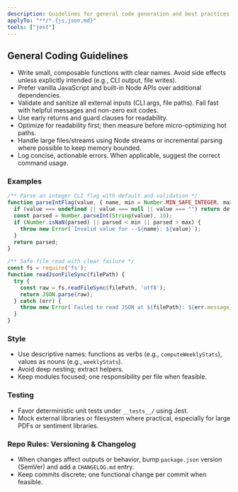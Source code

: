 ```yaml
---
description: Guidelines for general code generation and best practices in this repo
applyTo: "**/*.{js,json,md}"
tools: ["jest"]
---
```


## General Coding Guidelines

- Write small, composable functions with clear names. Avoid side effects unless explicitly intended (e.g., CLI output, file writes).
- Prefer vanilla JavaScript and built-in Node APIs over additional dependencies.
- Validate and sanitize all external inputs (CLI args, file paths). Fail fast with helpful messages and non-zero exit codes.
- Use early returns and guard clauses for readability.
- Optimize for readability first; then measure before micro-optimizing hot paths.
- Handle large files/streams using Node streams or incremental parsing where possible to keep memory bounded.
- Log concise, actionable errors. When applicable, suggest the correct command usage.

### Examples

```javascript
/** Parse an integer CLI flag with default and validation */
function parseIntFlag(value, { name, min = Number.MIN_SAFE_INTEGER, max = Number.MAX_SAFE_INTEGER, defaultValue = undefined }) {
  if (value === undefined || value === null || value === "") return defaultValue;
  const parsed = Number.parseInt(String(value), 10);
  if (Number.isNaN(parsed) || parsed < min || parsed > max) {
    throw new Error(`Invalid value for --${name}: ${value}`);
  }
  return parsed;
}
```

```javascript
/** Safe file read with clear failure */
const fs = require('fs');
function readJsonFileSync(filePath) {
  try {
    const raw = fs.readFileSync(filePath, 'utf8');
    return JSON.parse(raw);
  } catch (err) {
    throw new Error(`Failed to read JSON at ${filePath}: ${err.message}`);
  }
}
```

### Style

- Use descriptive names: functions as verbs (e.g., `computeWeeklyStats`), values as nouns (e.g., `weeklyStats`).
- Avoid deep nesting; extract helpers.
- Keep modules focused; one responsibility per file when feasible.

### Testing

- Favor deterministic unit tests under `__tests__/` using Jest.
- Mock external libraries or filesystem where practical, especially for large PDFs or sentiment libraries.

### Repo Rules: Versioning & Changelog

- When changes affect outputs or behavior, bump `package.json` version (SemVer) and add a `CHANGELOG.md` entry.
- Keep commits discrete; one functional change per commit when feasible.


